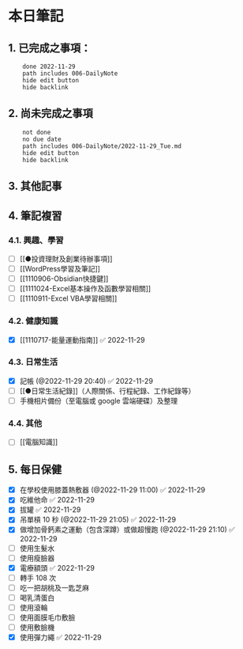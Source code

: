 # 本日筆記



## 1. 已完成之事項：
```tasks
	done 2022-11-29
	path includes 006-DailyNote
	hide edit button 
	hide backlink
```

## 2. 尚未完成之事項
```tasks
	not done
	no due date
	path includes 006-DailyNote/2022-11-29_Tue.md
	hide edit button 
	hide backlink
```

## 3. 其他記事

## 4. 筆記複習
### 4.1. 興趣、學習
- [ ] [[●投資理財及創業待辦事項]]
- [ ] [[WordPress學習及筆記]]
- [ ] [[1110906-Obsidian快捷鍵]]
- [ ] [[1111024-Excel基本操作及函數學習相關]]
- [ ] [[1110911-Excel VBA學習相關]]

### 4.2. 健康知識
- [x] [[1110717-能量運動指南]] ✅ 2022-11-29

### 4.3. 日常生活
- [x] 記帳 (@2022-11-29 20:40) ✅ 2022-11-29
- [ ] [[●日常生活紀錄]]（人際關係、行程紀錄、工作紀錄等）
- [ ] 手機相片備份（至電腦或 google 雲端硬碟）及整理

### 4.4. 其他
- [ ] [[電腦知識]]

## 5. 每日保健
- [x] 在學校使用膝蓋熱敷器 (@2022-11-29 11:00) ✅ 2022-11-29
- [x] 吃維他命 ✅ 2022-11-29
- [x] 拔罐 ✅ 2022-11-29
- [x] 吊單槓 10 秒 (@2022-11-29 21:05) ✅ 2022-11-29
- [x] 做增加骨鈣素之運動（包含深蹲）或做超慢跑 (@2022-11-29 21:10) ✅ 2022-11-29
- [ ] 使用生髮水
- [ ] 使用瘦臉器
- [x] 電療額頭 ✅ 2022-11-29
- [ ] 轉手 108 次
- [ ] 吃一把胡桃及一匙芝麻
- [ ] 喝乳清蛋白
- [ ] 使用滾輪
- [ ] 使用面膜毛巾敷臉
- [ ] 使用敷臉機
- [x] 使用彈力繩 ✅ 2022-11-29
